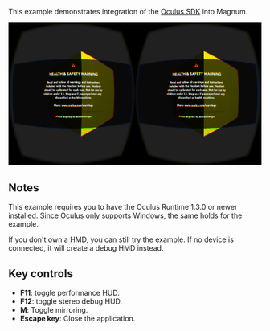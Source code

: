 This example demonstrates integration of the [Oculus SDK](http://developer.oculus.com/)
into Magnum.

![Ovr](ovr.png)

Notes
-----

This example requires you to have the Oculus Runtime 1.3.0 or newer installed.
Since Oculus only supports Windows, the same holds for the example.

If you don't own a HMD, you can still try the example. If no device is
connected, it will create a debug HMD instead.

Key controls
------------

*   **F11**: toggle performance HUD.
*   **F12**: toggle stereo debug HUD.
*   **M**: Toggle mirroring.
*   **Escape key**: Close the application.

